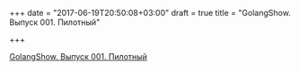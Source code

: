 +++
date = "2017-06-19T20:50:08+03:00"
draft = true
title = "GolangShow. Выпуск 001. Пилотный"

+++

<p><a href="http://golangshow.com/episode/2015/06-11-001/">GolangShow. Выпуск 001. Пилотный</a></p>